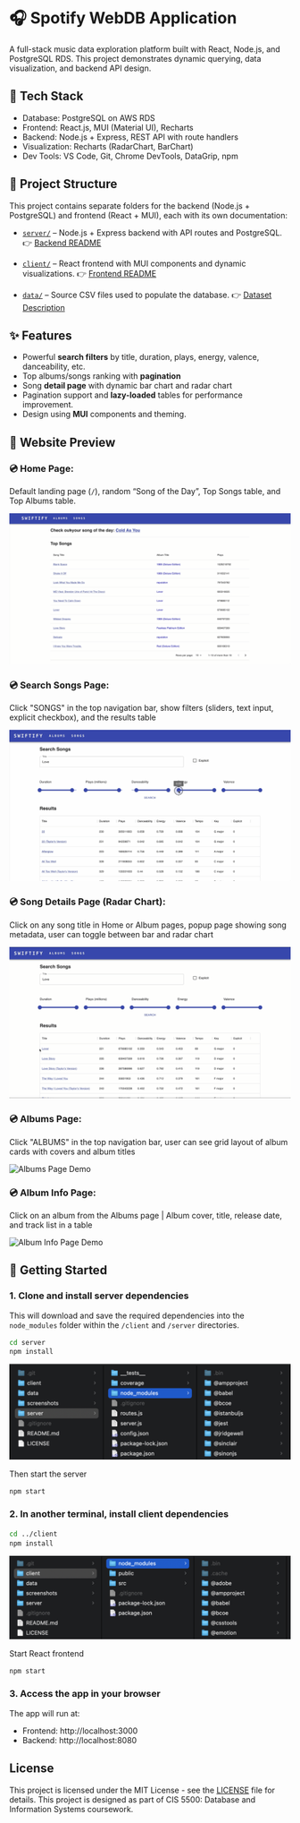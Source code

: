 # 🎧 Spotify WebDB Application

A full-stack music data exploration platform built with React, Node.js, and PostgreSQL RDS. This project demonstrates dynamic querying, data visualization, and backend API design.



## 🔧 Tech Stack
- Database: PostgreSQL on AWS RDS
- Frontend: React.js, MUI (Material UI), Recharts
- Backend: Node.js + Express, REST API with route handlers
- Visualization: Recharts (RadarChart, BarChart)
- Dev Tools: VS Code, Git, Chrome DevTools, DataGrip, npm


## 📂 Project Structure

This project contains separate folders for the backend (Node.js + PostgreSQL) and frontend (React + MUI), each with its own documentation:

- [`server/`](./server) – Node.js + Express backend with API routes and PostgreSQL. 👉 [Backend README](./server/README.md)

- [`client/`](./client) – React frontend with MUI components and dynamic visualizations. 👉 [Frontend README](./client/README.md)

- [`data/`](./data) – Source CSV files used to populate the database. 👉 [Dataset Description](./data/README.md)



## ✨ Features
- Powerful **search filters** by title, duration, plays, energy, valence, danceability, etc.
- Top albums/songs ranking with **pagination**
- Song **detail page** with dynamic bar chart and radar chart 
- Pagination support and **lazy-loaded** tables for performance improvement.
- Design using **MUI** components and theming.





## 📸 Website Preview

### 💿 **Home Page**: 

Default landing page (`/`), random “Song of the Day”, Top Songs table, and Top Albums table.

![Home Page Demo](screenshots/homepage.GIF)

### 💿 **Search Songs Page**:

Click "SONGS" in the top navigation bar, show filters (sliders, text input, explicit checkbox), and the results table

![Search Songs Page Demo](screenshots/searchsongspage.GIF)

### 💿 **Song Details Page (Radar Chart)**:

Click on any song title in Home or Album pages, popup page showing song metadata, user can toggle between bar and radar chart

![Song Details Page Demo](screenshots/songdetailpage.GIF)


### 💿 **Albums Page**:

Click "ALBUMS" in the top navigation bar, user can see grid layout of album cards with covers and album titles

![Albums Page Demo](screenshots/albumspage.GIF)


### 💿 **Album Info Page**:

Click on an album from the Albums page | Album cover, title, release date, and track list in a table 

![Album Info Page Demo](screenshots/albuminfopage.GIF)




## 🚀 Getting Started

### 1. Clone and install server dependencies
This will download and save the required dependencies into the `node_modules` folder within the `/client` and `/server` directories.

```bash
cd server
npm install
```

![server dependencies](screenshots/server_dependencies.png)

Then start the server
```bash
npm start
```



### 2. In another terminal, install client dependencies

```bash
cd ../client
npm install
```

![client dependencies](screenshots/client_dependencies.png)


Start React frontend
```bash
npm start
```

### 3. Access the app in your browser

The app will run at:
- Frontend: http://localhost:3000
- Backend: http://localhost:8080

## License
This project is licensed under the MIT License - see the [LICENSE](LICENSE) file for details. This project is designed as part of CIS 5500: Database and Information Systems coursework.